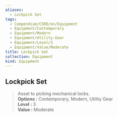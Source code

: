 ```yaml
---
aliases:
  - Lockpick Set
tags:
  - Compendium/CSRD/en/Equipment
  - Equipment/Contemporary
  - Equipment/Modern
  - Equipment/Utility-Gear
  - Equipment/Level/3
  - Equipment/Value/Moderate
title: Lockpick Set
collection: Equipment
kind: Equipment
---
```

## Lockpick Set  
  
>Asset to picking mechanical locks.  
> **Options :** Contemporary, Modern, Utility Gear  
> **Level :** 3  
> **Value :** Moderate